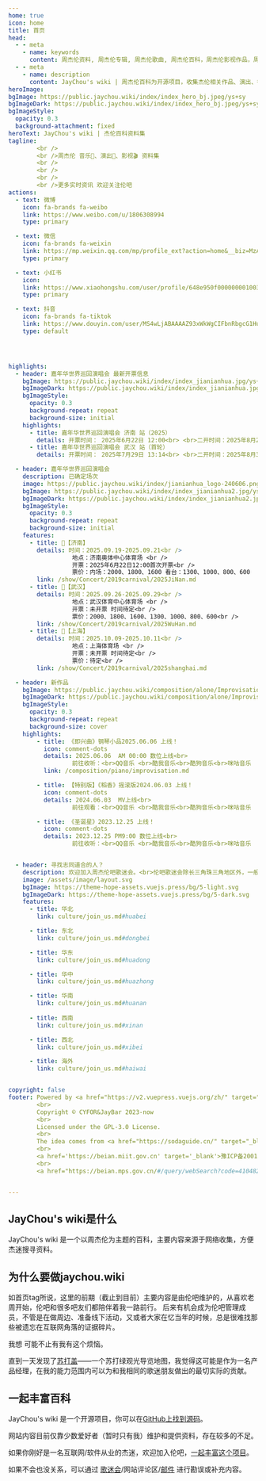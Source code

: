 ```yaml
---
home: true
icon: home
title: 首页
head:
  - - meta
    - name: keywords
      content: 周杰伦资料, 周杰伦专辑, 周杰伦歌曲, 周杰伦百科，周杰伦影视作品，周杰伦演唱会城市，周杰伦综艺作品，周杰伦广告代言
  - - meta
    - name: description
      content: JayChou's wiki | 周杰伦百科为开源项目，收集杰伦相关作品、演出、行程、社交网络等信息存档，欢迎加入共建，丰富百科内容。
heroImage: 
bgImage: https://public.jaychou.wiki/index/index_hero_bj.jpeg/ys+sy
bgImageDark: https://public.jaychou.wiki/index/index_hero_bj.jpeg/ys+sy
bgImageStyle:
  opacity: 0.3
  background-attachment: fixed
heroText: JayChou's wiki | 杰伦百科资料集
tagline: 
        <br />
        <br />周杰伦 音乐🎵、演出🎤、影视🎬 资料集
        <br />
        <br />
        <br />
        <br />更多实时资讯 欢迎关注伦吧
actions:
  - text: 微博
    icon: fa-brands fa-weibo
    link: https://www.weibo.com/u/1806308994
    type: primary

  - text: 微信
    icon: fa-brands fa-weixin
    link: https://mp.weixin.qq.com/mp/profile_ext?action=home&__biz=MzA3NDU2MDUxNg==
    type: primary

  - text: 小红书
    icon: 
    link: https://www.xiaohongshu.com/user/profile/648e950f000000001003496d
    type: primary

  - text: 抖音
    icon: fa-brands fa-tiktok
    link: https://www.douyin.com/user/MS4wLjABAAAAZ93xWkWgCIFbnRbgcG1Hufob2pGRfVGfdKfP64p56Cs
    type: default




highlights:
  - header: 嘉年华世界巡回演唱会 最新开票信息
    bgImage: https://public.jaychou.wiki/index/index_jianianhua.jpg/ys+sy
    bgImageDark: https://public.jaychou.wiki/index/index_jianianhua.jpg/ys+sy
    bgImageStyle:
      opacity: 0.3
      background-repeat: repeat
      background-size: initial
    highlights:
      - title: 嘉年华世界巡回演唱会 济南 站（2025）
        details: 开票时间： 2025年6月22日 12:00<br> <br>二开时间：2025年8月26日 12:00<br><br>平台：猫眼、携程
      - title: 嘉年华世界巡回演唱会 武汉 站（首轮）
        details: 开票时间： 2025年7月29日 13:14<br> <br>二开时间：2025年8月31日 13:00<br><br>平台：猫眼

  - header: 嘉年华世界巡回演唱会
    description: 已确定场次
    image: https://public.jaychou.wiki/index/jianianhua_logo-240606.png/ys+sy
    bgImage: https://public.jaychou.wiki/index/index_jianianhua2.jpg/ys+sy
    bgImageDark: https://public.jaychou.wiki/index/index_jianianhua2.jpg/ys+sy
    bgImageStyle:
      opacity: 0.3
      background-repeat: repeat
      background-size: initial
    features:
      - title: 🎤【济南】
        details: 时间：2025.09.19-2025.09.21<br />
                  地点：济南奥体中心体育场 <br />
                  开票：2025年6月22日12:00首次开票<br />
                  票价：内场：2000、1800、1600 看台：1300、1000、800、600
        link: /show/Concert/2019carnival/2025JiNan.md
      - title: 🎤【武汉】
        details: 时间：2025.09.26-2025.09.29<br />
                  地点：武汉体育中心体育场 <br />
                  开票：未开票 时间待定<br />
                  票价：2000、1800、1600、1300、1000、800、600<br />
        link: /show/Concert/2019carnival/2025WuHan.md
      - title: 🎤【上海】
        details: 时间：2025.10.09-2025.10.11<br />
                  地点：上海体育场 <br />
                  开票：未开票 时间待定<br />
                  票价：待定<br />
        link: /show/Concert/2019carnival/2025shanghai.md

  - header: 新作品
    bgImage: https://public.jaychou.wiki/composition/alone/Improvisation/即兴曲-宣传照.jpg/ys+sy
    bgImageDark: https://public.jaychou.wiki/composition/alone/Improvisation/即兴曲-宣传照.jpg/ys+sy
    bgImageStyle:
      opacity: 0.3
      background-repeat: repeat
      background-size: cover
    highlights:
        - title: 《即兴曲》钢琴小品2025.06.06 上线！
          icon: comment-dots
          details: 2025.06.06  AM 00:00 数位上线<br>
                  前往收听：<br>QQ音乐 <br>酷我音乐<br>酷狗音乐<br>咪咕音乐
          link: /composition/piano/improvisation.md

        - title: 【特别版】《稻香》摇滚版2024.06.03 上线！
          icon: comment-dots
          details: 2024.06.03  MV上线<br> 
                  前往观看：<br>QQ音乐 <br>酷我音乐<br>酷狗音乐<br>咪咕音乐

        - title: 《圣诞星》2023.12.25 上线！
          icon: comment-dots
          details: 2023.12.25 PM9:00 数位上线<br>
                  前往收听：<br>QQ音乐 <br>酷我音乐<br>酷狗音乐<br>咪咕音乐


  - header: 寻找志同道合的人？
    description: 欢迎加入周杰伦吧歌迷会。<br>伦吧歌迷会除长三角珠三角地区外，一般情况下以所在地区省会城市命名，申请前确认自己所在省份或离该分会较近哈~
    image: /assets/image/layout.svg
    bgImage: https://theme-hope-assets.vuejs.press/bg/5-light.svg
    bgImageDark: https://theme-hope-assets.vuejs.press/bg/5-dark.svg
    features:
      - title: 华北
        link: culture/join_us.md#huabei

      - title: 东北
        link: culture/join_us.md#dongbei

      - title: 华东
        link: culture/join_us.md#huadong

      - title: 华中
        link: culture/join_us.md#huazhong

      - title: 华南
        link: culture/join_us.md#huanan
        
      - title: 西南
        link: culture/join_us.md#xinan

      - title: 西北
        link: culture/join_us.md#xibei

      - title: 海外
        link: culture/join_us.md#haiwai


copyright: false
footer: Powered by <a href="https://v2.vuepress.vuejs.org/zh/" target="_blank">VuePress</a>. Theme by <a href="https://theme-hope.vuejs.press/zh/" target="_blank">Hope</a> | MIT 协议
        <br>
        Copyright © CYFOR&JayBar 2023-now
        <br>
        Licensed under the GPL-3.0 License.
        <br>
        The idea comes from <a href="https://sodaguide.cn/" target="_blank">苏打盖</a>
        <br>
        <a href='https://beian.miit.gov.cn' target='_blank'>豫ICP备20012208号-5</a>
        <br>
        <a href="https://beian.mps.gov.cn/#/query/webSearch?code=41048202000188" rel="noreferrer" target="_blank">豫公网安备41048202000188</a>


---
```

## JayChou's wiki是什么
JayChou's wiki 是一个以周杰伦为主题的百科，主要内容来源于网络收集，方便杰迷搜寻资料。
## 为什么要做jaychou.wiki
如首页tag所说，这里的前期（截止到目前）主要内容是由伦吧维护的，从喜欢老周开始，伦吧和很多吧友们都陪伴着我一路前行。
后来有机会成为伦吧管理成员，不管是在做周边、准备线下活动，又或者大家在忆当年的时候，总是很难找那些被遗忘在互联网角落的证据碎片。

我想 可能不止有我有这个烦恼。

直到一天发现了[苏打盖](https://sodaguide.cn/)——一个苏打绿观光导览地图，我觉得这可能是作为一名产品经理，在我的能力范围内可以为和我相同的歌迷朋友做出的最切实际的贡献。

## 一起丰富百科
JayChou's wiki 是一个开源项目，你可以在[GitHub上找到源码](https://github.com/y-cyfor/JayChou-wiki)。

网站内容目前仅靠少数爱好者（暂时只有我）维护和提供资料，存在较多的不足。

如果你刚好是一名互联网/软件从业的杰迷，欢迎加入伦吧，[一起丰富这个项目](/about/contribute.md)。

如果不会也没关系，可以通过 [歌迷会](culture/join_us.md)/网站评论区/[邮件](mailto:cyfor@foxmail.com) 进行勘误或补充内容。
